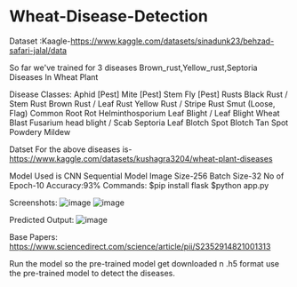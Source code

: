 # Wheat-Disease-Detection

Dataset :Kaagle-https://www.kaggle.com/datasets/sinadunk23/behzad-safari-jalal/data

So far we've trained for 3 diseases Brown_rust,Yellow_rust,Septoria
Diseases In Wheat Plant

Disease Classes:
  Aphid [Pest]
  Mite [Pest]
  Stem Fly [Pest]
  Rusts
  Black Rust / Stem Rust
  Brown Rust / Leaf Rust
  Yellow Rust / Stripe Rust
  Smut (Loose, Flag)
  Common Root Rot
  Helminthosporium Leaf Blight / Leaf Blight
  Wheat Blast
  Fusarium head blight / Scab
  Septoria Leaf Blotch
  Spot Blotch
  Tan Spot
  Powdery Mildew
  
Datset For the above diseases is-https://www.kaggle.com/datasets/kushagra3204/wheat-plant-diseases

Model Used is CNN Sequential Model
Image Size-256
Batch Size-32
No of Epoch-10
Accuracy:93%
Commands:
$pip install flask
$python app.py

Screenshots:
![image](https://github.com/Kavin2028/Wheat-Disease-Detection/assets/85724232/80fba126-86dd-4af6-8b7d-4ab1073138a2)
![image](https://github.com/Kavin2028/Wheat-Disease-Detection/assets/85724232/b1151729-b6b9-411a-ac79-087fcd991dd3)

Predicted Output:
![image](https://github.com/Kavin2028/Wheat-Disease-Detection/assets/85724232/4381a73c-d21b-42f8-8d57-d598afeb504c)

Base Papers:
https://www.sciencedirect.com/science/article/pii/S2352914821001313

Run the model so the pre-trained model get downloaded n .h5 format use the pre-trained model to detect the diseases.
